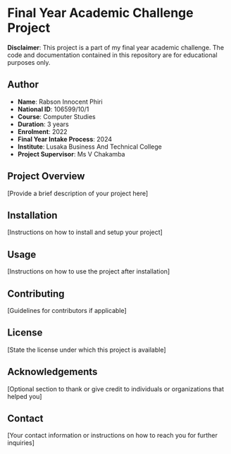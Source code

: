 # Final Year Academic Challenge Project

**Disclaimer**: This project is a part of my final year academic challenge. The code and documentation contained in this repository are for educational purposes only.

## Author
- **Name**: Rabson Innocent Phiri
- **National ID**: 106599/10/1
- **Course**: Computer Studies
- **Duration**: 3 years
- **Enrolment**: 2022
- **Final Year Intake Process**: 2024
- **Institute**: Lusaka Business And Technical College
- **Project Supervisor**: Ms V Chakamba

## Project Overview
[Provide a brief description of your project here]

## Installation
[Instructions on how to install and setup your project]

## Usage
[Instructions on how to use the project after installation]

## Contributing
[Guidelines for contributors if applicable]

## License
[State the license under which this project is available]

## Acknowledgements
[Optional section to thank or give credit to individuals or organizations that helped you]

## Contact
[Your contact information or instructions on how to reach you for further inquiries]
